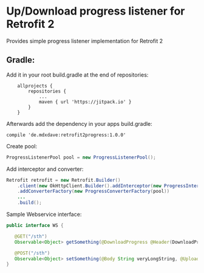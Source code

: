 # Up/Download progress listener for Retrofit 2
Provides simple progress listener implementation for Retrofit 2


## Gradle:

Add it in your root build.gradle at the end of repositories:
```
	allprojects {
		repositories {
			...
			maven { url 'https://jitpack.io' }
		}
	}
```

Afterwards add the dependency in your apps build.gradle:
```
compile 'de.mdxdave:retrofit2progress:1.0.0'
```

Create pool:
```java
ProgressListenerPool pool = new ProgressListenerPool();
```

Add interceptor and converter:
```java
Retrofit retrofit = new Retrofit.Builder()
    .client(new OkHttpClient.Builder().addInterceptor(new ProgressInterceptor(pool)).build())
    .addConverterFactory(new ProgressConverterFactory(pool))
    ...
    .build();
```

Sample Webservice interface:
```java
public interface WS {

   @GET("/sth")
   Observable<Object> getSomething(@DownloadProgress @Header(DownloadProgress.HEADER) ProgressListener listener);

   @POST("/sth")
   Observable<Object> setSomething(@Body String veryLongString, @UploadProgress @Header(UploadProgress.HEADER) ProgressListener listener);
}
```
